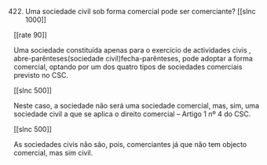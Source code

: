 422.  Uma  sociedade civil  sob forma  comercial  pode ser comerciante?
[[slnc 1000]]

[[rate 90]]

Uma  sociedade  constituída  apenas  para  o  exercício  de  actividades  civis  , abre-parênteses(sociedade  civil)fecha-parênteses, pode  adoptar  a  forma  comercial,  optando  por  um  dos  quatro  tipos  de  sociedades  comerciais previsto  no  CSC.

[[slnc 500]]

Neste  caso,  a sociedade não será uma sociedade comercial, mas, sim, uma sociedade civil  a que se aplica o direito  comercial  – Artigo 1 nº 4  do CSC.

[[slnc 500]]

As  sociedades  civis  não  são,  pois,  comerciantes  já que  não  tem  objecto  comercial,  mas sim  civil.

